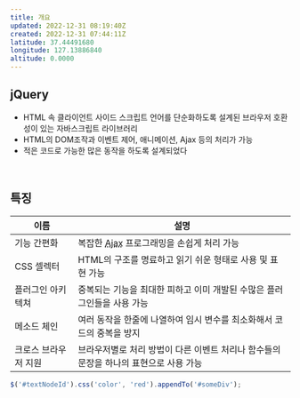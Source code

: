 ```yaml
---
title: 개요
updated: 2022-12-31 08:19:40Z
created: 2022-12-31 07:44:11Z
latitude: 37.44491680
longitude: 127.13886840
altitude: 0.0000
---
```


## jQuery
- HTML 속 클라이언트 사이드 스크립트 언어를 단순화하도록 설계된 브라우저 호환성이 있는 자바스크립트 라이브러리
- HTML의 DOM조작과 이벤트 제어, 애니메이션, Ajax 등의 처리가 가능
- 적은 코드로 가능한 많은 동작을 하도록 설계되었다
<br>

## 특징
|이름|설명|
|--|--|
|기능 간편화| 복잡한 <abbr title="전체 페이지를 새로고침 하지 않고 일부만 업데이트하는 방법">Ajax</abbr> 프로그래밍을 손쉽게 처리 가능|
|CSS 셀렉터| HTML의 구조를 명료하고 읽기 쉬운 형태로 사용 및 표현 가능|
|플러그인 아키텍쳐| 중복되는 기능을 최대한 피하고 이미 개발된 수많은 플러그인들을 사용 가능|
|메소드 체인| 여러 동작을 한줄에 나열하여 임시 변수를 최소화해서 코드의 중복을 방지|
|크로스 브라우저 지원| 브라우저별로 처리 방법이 다른 이벤트 처리나 함수들의 문장을 하나의 표현으로 사용 가능|

```javascript
$('#textNodeId').css('color', 'red').appendTo('#someDiv');
```